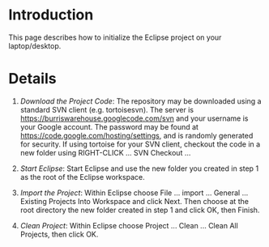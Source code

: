 # Introduction #

This page describes how to initialize the Eclipse project on your laptop/desktop.


# Details #

  1. _Download the Project Code_:  The repository may be downloaded using a standard SVN client (e.g. tortoisesvn). The server is https://burriswarehouse.googlecode.com/svn and your username is your Google account. The password may be found at https://code.google.com/hosting/settings, and is randomly generated for security.  If using tortoise for your SVN client, checkout the code in a new folder using RIGHT-CLICK ... SVN Checkout ...

  1. _Start Eclipse_:  Start Eclipse and use the new folder you created in step 1 as the root of the Eclipse workspace.

  1. _Import the Project_:  Within Eclipse choose File ... import ... General ... Existing Projects Into Workspace and click Next.  Then choose at the root directory the new folder created in step 1 and click OK, then Finish.

  1. _Clean Project_:  Within Eclipse choose Project ... Clean ... Clean All Projects, then click OK.